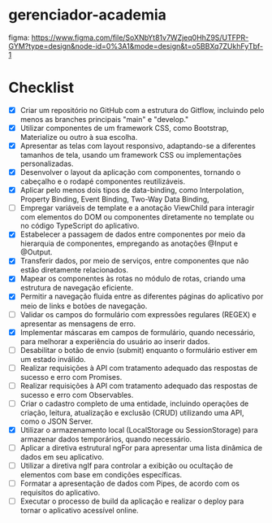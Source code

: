 # gerenciador-academia


figma: https://www.figma.com/file/SoXNbYt81v7WZjeq0HhZ9S/UTFPR-GYM?type=design&node-id=0%3A1&mode=design&t=o5BBXq7ZUkhFyTbf-1

# Checklist

- [x] Criar um repositório no GitHub com a estrutura do Gitflow, incluindo pelo menos as branches principais "main" e "develop."
- [x] Utilizar componentes de um framework CSS, como Bootstrap, Materialize ou outro à sua escolha.
- [x] Apresentar as telas com layout responsivo, adaptando-se a diferentes tamanhos de tela, usando um framework CSS ou implementações personalizadas.
- [x] Desenvolver o layout da aplicação com componentes, tornando o cabeçalho e o rodapé componentes reutilizáveis.
- [x] Aplicar pelo menos dois tipos de data-binding, como Interpolation, Property Binding, Event Binding, Two-Way Data Binding,
- [ ] Empregar variáveis de template e a anotação ViewChild para interagir com elementos do DOM ou componentes diretamente no template ou no código TypeScript do aplicativo.
- [x] Estabelecer a passagem de dados entre componentes por meio da hierarquia de componentes, empregando as anotações @Input e @Output.
- [x] Transferir dados, por meio de serviços, entre componentes que não estão diretamente relacionados.
- [x] Mapear os componentes às rotas no módulo de rotas, criando uma estrutura de navegação eficiente.
- [x] Permitir a navegação fluida entre as diferentes páginas do aplicativo por meio de links e botões de navegação.
- [ ] Validar os campos do formulário com expressões regulares (REGEX) e apresentar as mensagens de erro.
- [x] Implementar máscaras em campos de formulário, quando necessário, para melhorar a experiência do usuário ao inserir dados.
- [ ] Desabilitar o botão de envio (submit) enquanto o formulário estiver em um estado inválido.
- [ ] Realizar requisições à API com tratamento adequado das respostas de sucesso e erro com Promises.
- [ ] Realizar requisições à API com tratamento adequado das respostas de sucesso e erro com Observables.
- [ ] Criar o cadastro completo de uma entidade, incluindo operações de criação, leitura, atualização e exclusão (CRUD) utilizando uma API, como o JSON Server.
- [x] Utilizar o armazenamento local (LocalStorage ou SessionStorage) para armazenar dados temporários, quando necessário.
- [ ] Aplicar a diretiva estrutural ngFor para apresentar uma lista dinâmica de dados em seu aplicativo.
- [ ] Utilizar a diretiva ngIf para controlar a exibição ou ocultação de elementos com base em condições específicas.
- [ ] Formatar a apresentação de dados com Pipes, de acordo com os requisitos do aplicativo.
- [ ] Executar o processo de build da aplicação e realizar o deploy para tornar o aplicativo acessível online.
